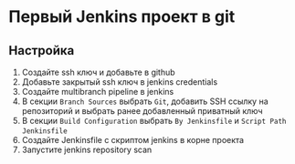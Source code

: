 #  Первый Jenkins проект в git

## Настройка
1. Создайте ssh ключ и добавьте в github
2. Добавьте закрытый ssh ключ в jenkins credentials
3. Создайте multibranch pipeline в jenkins
4. В секции `Branch Sources` выбрать `Git`, добавить SSH ссылку на репозиторий и выбрать ранее добавленный приватный ключ
5. В секции `Build Configuration` выбрать `By Jenkinsfile` и `Script Path` `Jenkinsfile`
4. Создайте Jenkinsfile с скриптом jenkins в корне проекта
5. Запустите jenkins repository scan